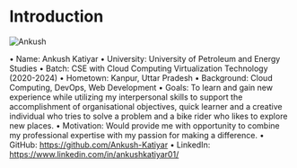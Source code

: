 # Introduction
![Ankush](https://github.com/Ankush-Katiyar/devops-2024/assets/89477915/789cb5b0-6736-4f2f-8f14-fcd90b1e6a8c)

•	Name: Ankush Katiyar
•	University: University of Petroleum and Energy Studies
•	Batch: CSE with Cloud Computing Virtualization Technology (2020-2024)
•	Hometown: Kanpur, Uttar Pradesh
•	Background: Cloud Computing, DevOps, Web Development
•	Goals: To learn and gain new experience while utilizing my interpersonal skills to support the accomplishment of organisational 
  objectives, quick learner and a creative individual who tries to solve a problem and a bike rider who likes to explore new places.
•	Motivation: Would provide me with opportunity to combine my professional expertise with my passion for making a difference.
•	GitHub: https://github.com/Ankush-Katiyar 
•	LinkedIn: https://www.linkedin.com/in/ankushkatiyar01/ 
